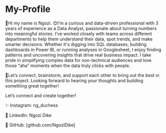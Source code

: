 # My-Profile
👋Hi my name is Ngozi. 
😊I’m a curious and data-driven professional with 3 years of experience as a Data Analyst, passionate about turning numbers into meaningful stories. I’ve worked closely with teams across different departments to help them understand their data, spot trends, and make smarter decisions. Whether it's digging into SQL databases, building dashboards in Power BI, or running analyses in Googlesheet, I enjoy finding patterns and uncovering insights that drive real business impact. I take pride in simplifying complex data for non-technical audiences and love those “aha” moments when the data truly clicks with people.

👥Let’s connect, brainstorm, and support each other to bring out the best in this project. Looking forward to hearing your thoughts and building something great together!

Let’s connect and create together!

✨ Instagram: ng_duchess

👔 LinkedIn: Ngozi Dike

🧠 GitHub: [github.com/NgoziDike]
